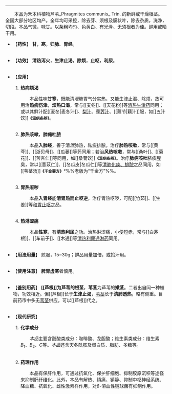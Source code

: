 ---

&emsp;&emsp;本品为禾本科植物芦苇_Phragmites communis_ Trin. 的新鲜或干燥根茎。全国大部分地区均产。全年均可采挖，除去芽、须根及膜状叶，除去杂质，洗净，切段。本品气微，味甘。以条粗均匀、色黄白、有光泽、无须根者为佳。鲜用或晒干用。

- 【**药性**】
	**甘**，**寒**。**归肺**、**胃经**。<br></br>

- 【**功效**】
	**清热泻火**，**生津止渴**，**除烦**，**止呕**，**利尿**。<br></br>

- 【**应用**】
	1. **热病烦渴**
		
		&emsp;&emsp;本品性味**甘寒**，既能清<dfn>泄</dfn>肺胃气分实热，又能生津止渴、除烦，故可用治**热病伤津**，**烦热口渴**，常与[[麦冬]]、[[天花粉]]等<ins>清热生津药</ins>同用；或以其鲜汁配[[麦冬|麦冬汁]]、<ins>梨汁</ins>、<ins>荸荠汁</ins>、[[藕节|藕汁]]服，如[[五汁饮]]**`《温病条辨》`**。<br></br>
	
	2. **肺热咳嗽**，**肺痈吐脓**
		
		&emsp;&emsp;本品**入肺经**，善于清<dfn>泄</dfn>肺热，祛痰排脓。治疗**肺热咳嗽**，常与[[黄芩]]、[[浙贝母]]、[[瓜蒌]]等药同用；若治**风热咳嗽**，常与[[桑叶]]、[[菊花]]、[[苦杏仁]]等同用，如[[桑菊饮]]**`《温病条辨》`**。治疗**肺痈咳吐**脓痰腥臭，常以[[薏苡仁]]、[[冬瓜皮|冬瓜仁]]等<ins>清肺化痰、排脓</ins>之品同用，如[[苇茎汤]]**`《千金要方》`**<dfn>\*</dfn>%%老版为“千金方”%%。<br></br>
	
	3. **胃热呕哕**
		
		&emsp;&emsp;本品**入胃经**能**清胃热**而**止呕逆**，治疗胃热呕哕，可配[[竹茹]]、[[生姜]]等<ins>和胃止呕</ins>之品。<br></br>
	
	4. **热淋涩痛**
		
		&emsp;&emsp;本品**性寒**，有**清热利尿**之功。治热淋涩痛，小便短赤，常与[[白茅根]]、[[车前子]]、[[木通]]等<ins>清热利尿通淋药</ins>同用。<br></br>

- 【**用法用量**】
	煎服，15~30g；鲜品用量加倍，或捣汁用。<br></br>

- 【**使用注意**】
	**脾胃虚寒**者慎用。<br></br>

- 【**鉴别用药**】
	**[[芦根]]**为芦苇的**根茎**，**苇茎**为芦苇的**嫩茎**。二者出自同一种植物，功效相近。但[[芦根]]长于**生津止渴**，<ins>苇茎</ins>长于**清肺透热**，略有侧重。目前药市中多无<ins>苇茎</ins>供应，可以[[芦根]]代之。<br></br>


- 【**现代研究**】
	1. **化学成分**
		
		&emsp;&emsp;<dfn>本品</dfn>主要含酚酸类成分：咖啡酸、龙胆酸；维生素类成分：维生素$B_1$、$B_2$、$C$等。<dfn>本品</dfn>还含天冬酰胺及蛋白质、脂肪、多糖等。<br></br>
	
	2. **药理作用**
		
		&emsp;&emsp;本品有保肝作用，可通过抗氧化、保护肝细胞、抑制胶原沉积等途径来抑制肝纤维化。此外，本品有解热、镇痛、镇静、抑制中枢神经系统、降血糖、抗氧化、雌性激素样作用，对$β$-溶血性链球菌有抑制作用。